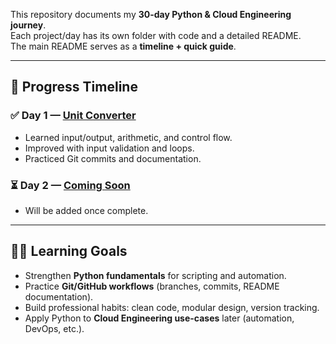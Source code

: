 This repository documents my **30-day Python & Cloud Engineering journey**.  
Each project/day has its own folder with code and a detailed README.  
The main README serves as a **timeline + quick guide**.

---

## 📅 Progress Timeline

### ✅ Day 1 — [Unit Converter](day1/README.md)
- Learned input/output, arithmetic, and control flow.
- Improved with input validation and loops.
- Practiced Git commits and documentation.

### ⏳ Day 2 — [Coming Soon](day2/README.md)
- Will be added once complete.

---

## 🧑‍💻 Learning Goals
- Strengthen **Python fundamentals** for scripting and automation.  
- Practice **Git/GitHub workflows** (branches, commits, README documentation).  
- Build professional habits: clean code, modular design, version tracking.  
- Apply Python to **Cloud Engineering use-cases** later (automation, DevOps, etc.).  

